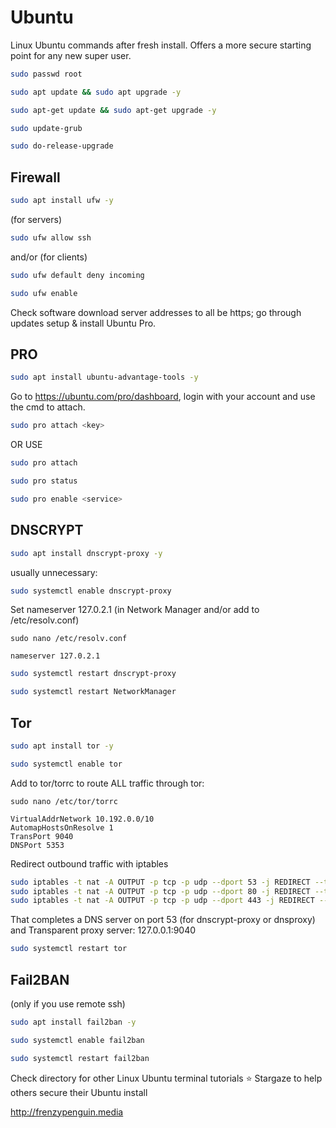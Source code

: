 # Ubuntu

Linux Ubuntu commands after fresh install. Offers a more secure starting point for any new super user.

```bash
sudo passwd root
```
```bash
sudo apt update && sudo apt upgrade -y
```
```bash
sudo apt-get update && sudo apt-get upgrade -y
```
```bash
sudo update-grub
```
```bash
sudo do-release-upgrade
```

## Firewall

```bash
sudo apt install ufw -y
```
(for servers)
```bash
sudo ufw allow ssh
```
and/or (for clients)
```bash
sudo ufw default deny incoming
```
```bash
sudo ufw enable
```
Check software download server addresses to all be https;
go through updates setup & install Ubuntu Pro.

## PRO
```bash
sudo apt install ubuntu-advantage-tools -y
```

Go to https://ubuntu.com/pro/dashboard, login with your account and use the cmd to attach.
```bash
sudo pro attach <key>
```
OR USE
```bash
sudo pro attach
```

```bash
sudo pro status
```
```bash
sudo pro enable <service>
```

## DNSCRYPT

```bash
sudo apt install dnscrypt-proxy -y
```
usually unnecessary:
```bash
sudo systemctl enable dnscrypt-proxy
```

Set nameserver 127.0.2.1 (in Network Manager and/or add to /etc/resolv.conf)
```
sudo nano /etc/resolv.conf
```
```
nameserver 127.0.2.1
```

```bash
sudo systemctl restart dnscrypt-proxy
```
```bash
sudo systemctl restart NetworkManager
```


## Tor

```bash
sudo apt install tor -y
```
```bash
sudo systemctl enable tor
```

Add to tor/torrc to route ALL traffic through tor:
```
sudo nano /etc/tor/torrc
```
```
VirtualAddrNetwork 10.192.0.0/10
AutomapHostsOnResolve 1
TransPort 9040
DNSPort 5353
```
Redirect outbound traffic with iptables
```bash
sudo iptables -t nat -A OUTPUT -p tcp -p udp --dport 53 -j REDIRECT --to-ports 5353
sudo iptables -t nat -A OUTPUT -p tcp -p udp --dport 80 -j REDIRECT --to-ports 9040
sudo iptables -t nat -A OUTPUT -p tcp -p udp --dport 443 -j REDIRECT --to-ports 9040
```
That completes a DNS server on port 53 (for dnscrypt-proxy or dnsproxy) and Transparent proxy server: 127.0.0.1:9040

```bash
sudo systemctl restart tor
```

## Fail2BAN

(only if you use remote ssh)
```bash
sudo apt install fail2ban -y
```
```bash
sudo systemctl enable fail2ban
```
```bash
sudo systemctl restart fail2ban
```

Check directory for other Linux Ubuntu terminal tutorials
⭐ Stargaze to help others secure their Ubuntu install
 
  
http://frenzypenguin.media
